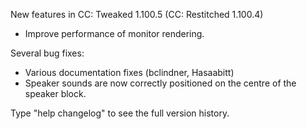 New features in CC: Tweaked 1.100.5 (CC: Restitched 1.100.4)

* Improve performance of monitor rendering.

Several bug fixes:
* Various documentation fixes (bclindner, Hasaabitt)
* Speaker sounds are now correctly positioned on the centre of the speaker block.

Type "help changelog" to see the full version history.
